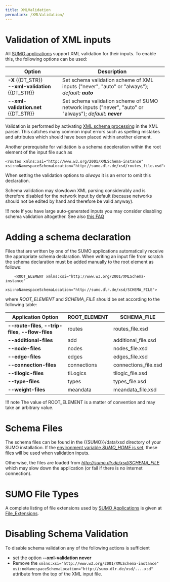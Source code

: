 ```yaml
---
title: XMLValidation
permalink: /XMLValidation/
---
```


# Validation of XML inputs

All [SUMO applications](SUMO_at_a_Glance.md#included_applications) support
XML validation for their inputs. To enable this, the following options
can be used:

| Option  | Description  |
|---|---|
| **-X** {{DT_STR}}<br>**--xml-validation** {{DT_STR}}  | Set schema validation scheme of XML inputs ("never", "auto" or "always"); *default: **auto***  |
| **--xml-validation.net** {{DT_STR}}  | Set schema validation scheme of SUMO network inputs ("never", "auto" or "always"); *default: **never***  |

Validation is performed by activating [XML schema
processing](https://xerces.apache.org/xerces-c/schema-3.html) in the XML
parser. This catches many common input errors such as spelling mistakes
and attributes which should have been placed within another element.

Another prerequisite for validation is a schema deceleration within the
root element of the input file such as

```
<routes xmlns:xsi="http://www.w3.org/2001/XMLSchema-instance" xsi:noNamespaceSchemaLocation="http://sumo.dlr.de/xsd/routes_file.xsd">
```

When setting the validation options to *always* it is an error to omit
this declaration.

Schema validation may slowdown XML parsing considerably and is therefore
disabled for the network input by default (because networks should not
be edited by hand and therefore be valid anyway).

!!! note
    If you have large auto-generated inputs you may consider disabling schema validation altogether. See also [this FAQ](FAQ.md#whats_the_deal_with_schema_resolution_warnings_errors)

# Adding a schema declaration

Files that are written by one of the SUMO applications automatically
receive the appropriate schema declaration. When writing an input file
from scratch the schema declaration must be added manually to the root
element as follows:

```
    <ROOT_ELEMENT xmlns:xsi="http://www.w3.org/2001/XMLSchema-instance"
         xsi:noNamespaceSchemaLocation="http://sumo.dlr.de/xsd/SCHEMA_FILE">
```

where *ROOT_ELEMENT* and *SCHEMA_FILE* should be set according to the
following table:

| Application Option                                    | ROOT_ELEMENT | SCHEMA_FILE          |
|-------------------------------------------------------|--------------|----------------------|
| **--route-files**, **--trip-files**, **--flow-files** | routes       | routes_file.xsd      |
| **--additional-files**                                | add          | additional_file.xsd  |
| **--node-files**                                      | nodes        | nodes_file.xsd       |
| **--edge-files**                                      | edges        | edges_file.xsd       |
| **--connection-files**                                | connections  | connections_file.xsd |
| **--tllogic-files**                                   | tlLogics     | tllogic_file.xsd     |
| **--type-files**                                      | types        | types_file.xsd       |
| **--weight-files**                                    | meandata     | meandata_file.xsd    |

!!! note
    The value of ROOT_ELEMENT is a matter of convention and may take an arbitrary value.

# Schema Files

The schema files can be found in the {{SUMO}}/data/xsd directory of your SUMO
installation. If the [environment variable *SUMO_HOME* is
set](Basics/Basic_Computer_Skills.md#additional_environment_variables),
these files will be used when validation inputs.

Otherwise, the files are loaded from
*<http://sumo.dlr.de/xsd/SCHEMA_FILE>* which may slow down the
application (or fail if there is no internet connection).

# SUMO File Types

A complete listing of file extensions used by [SUMO
Applications](SUMO_at_a_Glance.md#included_applications) is
given at [File_Extensions](Other/File_Extensions.md).

# Disabling Schema Validation

To disable schema validation any of the following actions is sufficient

- set the option **--xml-validation never**
- Remove the `xmlns:xsi="http://www.w3.org/2001/XMLSchema-instance"` `xsi:noNamespaceSchemaLocation="http://sumo.dlr.de/xsd/....xsd"`
attribute from the top of the XML input file.